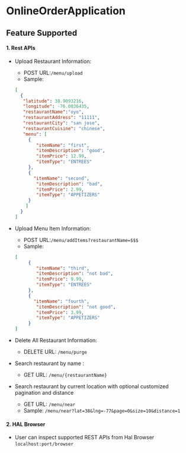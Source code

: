 # OnlineOrderApplication

## Feature Supported
#### 1. Rest APIs
* Upload Restaurant Information:
    * POST URL:```/menu/upload``` 
    * Sample: 
    ```json
    [
      {
       "latitude": 38.9093216,
       "longitude": -76.0036435,
       "restaurantName":"oyo",
       "restaurantAddress": "11111",
       "restaurantCity": "san jose",
       "restaurantCuisine": "chinese",
       "menu": [
         {
         	"itemName": "first",
         	"itemDescription": "good",
           	"itemPrice": 12.99,
           	"itemType": "ENTREES" 
         }, 
         {
           "itemName": "second",
         	"itemDescription": "bad",
           	"itemPrice": 2.99,
           	"itemType": "APPETIZERS" 
         }
       	]
      }
    ]
    ```

* Upload Menu Item Information: 
    * POST URL:```/menu/addItems?restaurantName=$$$```
    * Sample: 
    ```json
    [
         {
         	"itemName": "third",
         	"itemDescription": "not bad",
           	"itemPrice": 9.99,
           	"itemType": "ENTREES" 
         }, 
         {
           "itemName": "fourth",
         	"itemDescription": "not good",
           	"itemPrice": 3.99,
           	"itemType": "APPETIZERS" 
         }
    ]
    ```
* Delete All Restaurant Information: 
    * DELETE URL: ```/menu/purge```
* Search restaurant by name :
    * GET URL: ```/menu/{restaurantName}```
    
* Search restaurant by current location with optional customized pagination and distance
    * GET URL: ```/menu/near```
    * Sample: ```/menu/near?lat=38&lng=-77&page=0&size=10&distance=1```

#### 2. HAL Browser
* User can inspect supported REST APIs from Hal Browser
```localhost:port/browser```
